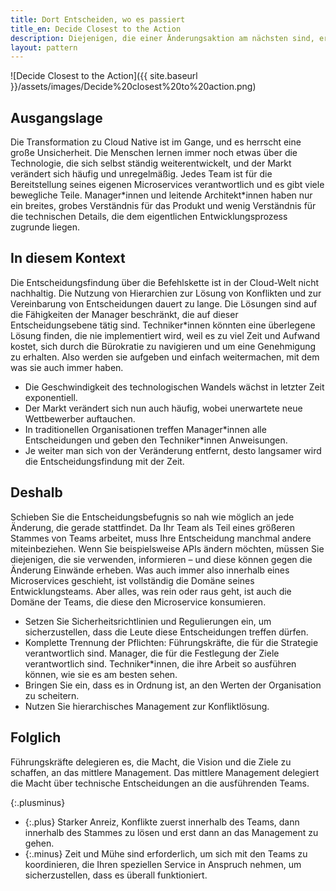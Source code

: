 ```yaml
---
title: Dort Entscheiden, wo es passiert
title_en: Decide Closest to the Action
description: Diejenigen, die einer Änderungsaktion am nächsten sind, erhalten die allererste Möglichkeit, alle damit verbundenen Entscheidungen zu treffen.
layout: pattern
---
```


![Decide Closest to the Action]({{ site.baseurl }}/assets/images/Decide%20closest%20to%20action.png)

## Ausgangslage

Die Transformation zu Cloud Native ist im Gange, und es herrscht eine große Unsicherheit.
Die Menschen lernen immer noch etwas über die Technologie, die sich selbst ständig weiterentwickelt, und der Markt verändert sich häufig und unregelmäßig.
Jedes Team ist für die Bereitstellung seines eigenen Microservices verantwortlich und es gibt viele bewegliche Teile.
Manager\*innen und leitende Architekt\*innen haben nur ein breites, grobes Verständnis für das Produkt und wenig Verständnis für die technischen Details, die dem eigentlichen Entwicklungsprozess zugrunde liegen.

## In diesem Kontext

Die Entscheidungsfindung über die Befehlskette ist in der Cloud-Welt nicht nachhaltig.
Die Nutzung von Hierarchien zur Lösung von Konflikten und zur Vereinbarung von Entscheidungen dauert zu lange.
Die Lösungen sind auf die Fähigkeiten der Manager beschränkt, die auf dieser Entscheidungsebene tätig sind.
Techniker\*innen könnten eine überlegene Lösung finden, die nie implementiert wird, weil es zu viel Zeit und Aufwand kostet, sich durch die Bürokratie zu navigieren und um eine Genehmigung zu erhalten.
Also werden sie aufgeben und einfach weitermachen, mit dem was sie auch immer haben.

* Die Geschwindigkeit des technologischen Wandels wächst in letzter Zeit exponentiell.
* Der Markt verändert sich nun auch häufig, wobei unerwartete neue Wettbewerber auftauchen.
* In traditionellen Organisationen treffen Manager\*innen alle Entscheidungen und geben den Techniker\*innen Anweisungen.
* Je weiter man sich von der Veränderung entfernt, desto langsamer wird die Entscheidungsfindung mit der Zeit.

## Deshalb

Schieben Sie die Entscheidungsbefugnis so nah wie möglich an jede Änderung, die gerade stattfindet. 
Da Ihr Team als Teil eines größeren Stammes von Teams arbeitet, muss Ihre Entscheidung manchmal andere miteinbeziehen.
Wenn Sie beispielsweise APIs ändern möchten, müssen Sie diejenigen, die sie verwenden, informieren &ndash; und diese können gegen die Änderung Einwände erheben.
Was auch immer also innerhalb eines Microservices geschieht, ist vollständig die Domäne seines Entwicklungsteams.
Aber alles, was rein oder raus geht, ist auch die Domäne der Teams, die diese den Microservice konsumieren.

* Setzen Sie Sicherheitsrichtlinien und Regulierungen ein, um sicherzustellen, dass die Leute diese Entscheidungen treffen dürfen.
* Komplette Trennung der Pflichten: Führungskräfte, die für die Strategie verantwortlich sind. Manager, die für die Festlegung der Ziele verantwortlich sind. Techniker\*innen, die ihre Arbeit so ausführen können, wie sie es am besten sehen.
* Bringen Sie ein, dass es in Ordnung ist, an den Werten der Organisation zu scheitern.
* Nutzen Sie hierarchisches Management zur Konfliktlösung.

## Folglich

Führungskräfte delegieren es, die Macht, die Vision und die Ziele zu schaffen, an das mittlere Management.
Das mittlere Management delegiert die Macht über technische Entscheidungen an die ausführenden Teams.

{:.plusminus}
- {:.plus} Starker Anreiz, Konflikte zuerst innerhalb des Teams, dann innerhalb des Stammes zu lösen und erst dann an das Management zu gehen.
- {:.minus} Zeit und Mühe sind erforderlich, um sich mit den Teams zu koordinieren, die Ihren speziellen Service in Anspruch nehmen, um sicherzustellen, dass es überall funktioniert.
